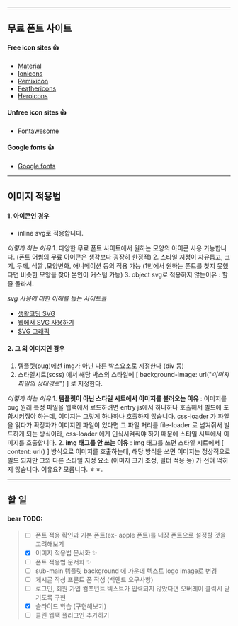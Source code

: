 ___
## 무료 폰트 사이트

#### Free icon sites :+1:

- [Material](https://material.io/)
- [Ionicons](https://ionicons.com/)
- [Remixicon](https://remixicon.com/)
- [Feathericons](https://feathericons.com/)
- [Heroicons](https://heroicons.dev/)

#### Unfree icon sites :+1:

- [Fontawesome](https://fontawesome.com/)

#### Google fonts :+1:

- [Google fonts](https://fonts.google.com/)

___
## 이미지 적용법

#### 1. 아이콘인 경우

- inline svg로 적용합니다.
   
_이렇게 하는 이유_
    1. 다양한 무료 폰트 사이트에서 원하는 모양의 아이콘 사용 가능합니다. (폰트 어썸의 무료 아이콘은 생각보다 굉장히 한정적)
    2. 스타일 지정이 자유롭고, 크기, 두께, 색깔 ,모양변화, 애니메이션 등의 적용 가능 (1번에서 원하는 폰트를 찾지 못했다면 비슷한 모양을 찾아 본인이 커스텀 가능)
    3. object svg로 적용하지 않는이유 : 할 줄 몰라서.
   
_svg 사용에 대한 이해를 돕는 사이트들_

- [생활코딩 SVG](https://opentutorials.org/course/2418/13666)
- [웹에서 SVG 사용하기](https://svgontheweb.com/ko/#preparation)
- [SVG 그래픽](https://a11y.gitbook.io/graphics-aria/svg-graphics)

#### 2. 그 외 이미지인 경우

1. 템플릿(pug)에선 img가 아닌 다른 박스요소로 지정한다 (div 등)
2. 스타일시트(scss) 에서 해당 박스의 스타일에 [ background-image: url("_이미지 파일의 상대경로_") ] 로 지정한다.

 _이렇게 하는 이유_
    1. __템플릿이 아닌 스타일 시트에서 이미지를 불러오는 이유__ : 이미지를 pug 원래 특정 파일을 웹팩에서 로드하려면  entry js에서 하나하나 호출해서 빌드에 포함시켜줘야 하는데, 이미지는 그렇게 하나하나 호출하지 않습니다. css-loader 가 파일을 읽다가 확장자가 이미지인 파일이 있다면 그 파일 처리를 file-loader 로 넘겨줘서 빌드하게 되는 방식이라, css-loader 에게 인식시켜줘야 하기 때문에 스타일 시트에서 이미지를 호출합니다.
    2. __img 태그를 안 쓰는 이유__ : img 태그를 쓰면 스타일 시트에서 [ content: url() ] 방식으로 이미지를 호출하는데, 해당 방식을 쓰면 이미지는 정상적으로 빌드 되지만 그외 다른 스타일 지정 요소 (이미지 크기 조정, 필터 적용 등) 가 전혀 먹히지 않습니다. 이유요? 모릅니다. ㅎㅎ.

___
## 할 일

#### bear TODO: 

> - [ ] 폰트 적용 확인과 기본 폰트(ex- apple 폰트)를 내장 폰트으로 설정할 것을 고려해보기
> - [X] 이미지 적용법 문서화 :sparkles:
> - [ ] 폰트 적용법 문서화 :sparkles:
> - [ ] sub-main 템플릿 background 에 가운데 텍스트 logo image로 변경
> - [ ] 게시글 작성 프론트 폼 작성 (백엔드 요구사항)
> - [ ] 로그인, 회원 가입 컴포넌트 텍스트가 입력되지 않았다면 오버레이 클릭시 닫기도록 구현
> - [X] 슬라이드 학습 (구현해보기)
> - [ ] 클린 웹팩 플러그인 추가하기
